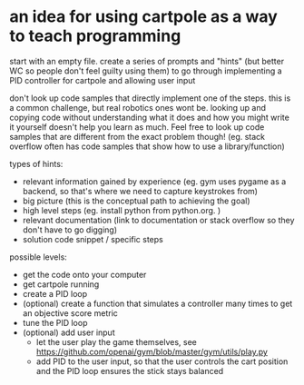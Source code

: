 # an idea for using cartpole as a way to teach programming

start with an empty file. create a series of prompts and "hints" (but better WC so people don't feel guilty using them) to go through implementing a PID controller for cartpole and allowing user input 

don't look up code samples that directly implement one of the steps. this is a common challenge, but real robotics ones wont be. looking up and copying code without understanding what it does and how you might write it yourself doesn't help you learn as much. Feel free to look up code samples that are different from the exact problem though! (eg. stack overflow often has code samples that show how to use a library/function)

types of hints: 
- relevant information gained by experience (eg. gym uses pygame as a backend, so that's where we need to capture keystrokes from)
- big picture (this is the conceptual path to achieving the goal)
- high level steps (eg. install python from python.org. )
- relevant documentation (link to documentation or stack overflow so they don't have to go digging)
- solution code snippet / specific steps 

possible levels:
- get the code onto your computer
- get cartpole running
- create a PID loop
- (optional) create a function that simulates a controller many times to get an objective score metric
- tune the PID loop
- (optional) add user input 
    - let the user play the game themselves, see https://github.com/openai/gym/blob/master/gym/utils/play.py
    - add PID to the user input, so that the user controls the cart position and the PID loop ensures the stick stays balanced

